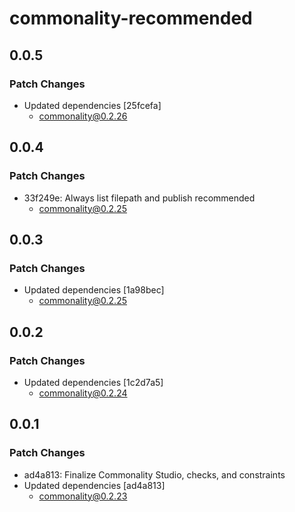 # commonality-recommended

## 0.0.5

### Patch Changes

- Updated dependencies [25fcefa]
  - commonality@0.2.26

## 0.0.4

### Patch Changes

- 33f249e: Always list filepath and publish recommended
  - commonality@0.2.25

## 0.0.3

### Patch Changes

- Updated dependencies [1a98bec]
  - commonality@0.2.25

## 0.0.2

### Patch Changes

- Updated dependencies [1c2d7a5]
  - commonality@0.2.24

## 0.0.1

### Patch Changes

- ad4a813: Finalize Commonality Studio, checks, and constraints
- Updated dependencies [ad4a813]
  - commonality@0.2.23
